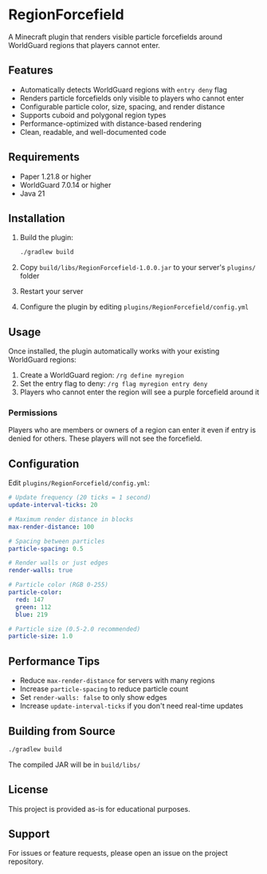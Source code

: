 # RegionForcefield

A Minecraft plugin that renders visible particle forcefields around WorldGuard regions that players cannot enter.

## Features

- Automatically detects WorldGuard regions with `entry deny` flag
- Renders particle forcefields only visible to players who cannot enter
- Configurable particle color, size, spacing, and render distance
- Supports cuboid and polygonal region types
- Performance-optimized with distance-based rendering
- Clean, readable, and well-documented code

## Requirements

- Paper 1.21.8 or higher
- WorldGuard 7.0.14 or higher
- Java 21

## Installation

1. Build the plugin:
   ```bash
   ./gradlew build
   ```

2. Copy `build/libs/RegionForcefield-1.0.0.jar` to your server's `plugins/` folder

3. Restart your server

4. Configure the plugin by editing `plugins/RegionForcefield/config.yml`

## Usage

Once installed, the plugin automatically works with your existing WorldGuard regions:

1. Create a WorldGuard region: `/rg define myregion`
2. Set the entry flag to deny: `/rg flag myregion entry deny`
3. Players who cannot enter the region will see a purple forcefield around it

### Permissions

Players who are members or owners of a region can enter it even if entry is denied for others. These players will not see the forcefield.

## Configuration

Edit `plugins/RegionForcefield/config.yml`:

```yaml
# Update frequency (20 ticks = 1 second)
update-interval-ticks: 20

# Maximum render distance in blocks
max-render-distance: 100

# Spacing between particles
particle-spacing: 0.5

# Render walls or just edges
render-walls: true

# Particle color (RGB 0-255)
particle-color:
  red: 147
  green: 112
  blue: 219

# Particle size (0.5-2.0 recommended)
particle-size: 1.0
```

## Performance Tips

- Reduce `max-render-distance` for servers with many regions
- Increase `particle-spacing` to reduce particle count
- Set `render-walls: false` to only show edges
- Increase `update-interval-ticks` if you don't need real-time updates

## Building from Source

```bash
./gradlew build
```

The compiled JAR will be in `build/libs/`

## License

This project is provided as-is for educational purposes.

## Support

For issues or feature requests, please open an issue on the project repository.
